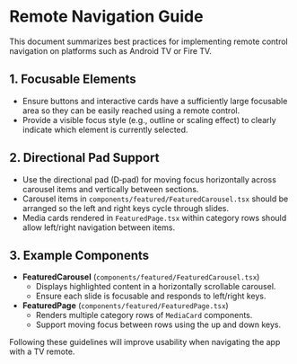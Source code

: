 # Remote Navigation Guide

This document summarizes best practices for implementing remote control navigation on platforms such as Android TV or Fire TV.

## 1. Focusable Elements

- Ensure buttons and interactive cards have a sufficiently large focusable area so they can be easily reached using a remote control.
- Provide a visible focus style (e.g., outline or scaling effect) to clearly indicate which element is currently selected.

## 2. Directional Pad Support

- Use the directional pad (D‑pad) for moving focus horizontally across carousel items and vertically between sections.
- Carousel items in `components/featured/FeaturedCarousel.tsx` should be arranged so the left and right keys cycle through slides.
- Media cards rendered in `FeaturedPage.tsx` within category rows should allow left/right navigation between items.

## 3. Example Components

- **FeaturedCarousel** (`components/featured/FeaturedCarousel.tsx`)
  - Displays highlighted content in a horizontally scrollable carousel.
  - Ensure each slide is focusable and responds to left/right keys.
- **FeaturedPage** (`components/featured/FeaturedPage.tsx`)
  - Renders multiple category rows of `MediaCard` components.
  - Support moving focus between rows using the up and down keys.

Following these guidelines will improve usability when navigating the app with a TV remote.
